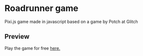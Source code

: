 # Roadrunner game
Pixi.js game made in javascript based on a game by Potch at Glitch

## Preview
Play the game for free [here.](https://taha-chaudhry.github.io/roadrunner-game/)
